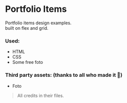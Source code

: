 # Portfolio Items
Portfolio items design examples.\
built on flex and grid.
### Used:
 - HTML
 - CSS
 - Some free foto
### Third party assets: (thanks to all who made it :pray:)
 - Foto
 > All credits in their files.
